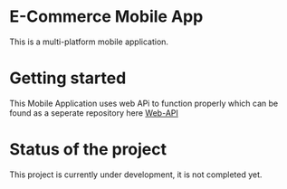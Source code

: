 
# E-Commerce Mobile App

This is a multi-platform mobile application.

# Getting started

This Mobile Application uses web APi to function properly which can be found as a seperate repository here 
[Web-API](https://github.com/alok-urmaliya/E-Commerce-Web-API) 

# Status of the project

This project is currently under development, it is not completed yet.
